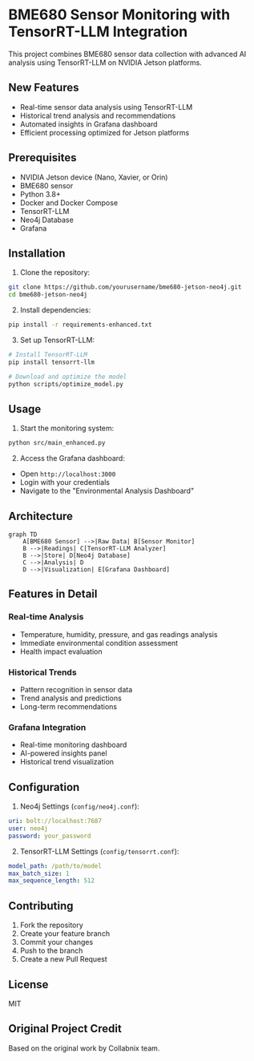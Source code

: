# BME680 Sensor Monitoring with TensorRT-LLM Integration

This project combines BME680 sensor data collection with advanced AI analysis using TensorRT-LLM on NVIDIA Jetson platforms.

## New Features

- Real-time sensor data analysis using TensorRT-LLM
- Historical trend analysis and recommendations
- Automated insights in Grafana dashboard
- Efficient processing optimized for Jetson platforms

## Prerequisites

- NVIDIA Jetson device (Nano, Xavier, or Orin)
- BME680 sensor
- Python 3.8+
- Docker and Docker Compose
- TensorRT-LLM
- Neo4j Database
- Grafana

## Installation

1. Clone the repository:
```bash
git clone https://github.com/yourusername/bme680-jetson-neo4j.git
cd bme680-jetson-neo4j
```

2. Install dependencies:
```bash
pip install -r requirements-enhanced.txt
```

3. Set up TensorRT-LLM:
```bash
# Install TensorRT-LLM
pip install tensorrt-llm

# Download and optimize the model
python scripts/optimize_model.py
```

## Usage

1. Start the monitoring system:
```bash
python src/main_enhanced.py
```

2. Access the Grafana dashboard:
- Open `http://localhost:3000`
- Login with your credentials
- Navigate to the "Environmental Analysis Dashboard"

## Architecture

```mermaid
graph TD
    A[BME680 Sensor] -->|Raw Data| B[Sensor Monitor]
    B -->|Readings| C[TensorRT-LLM Analyzer]
    B -->|Store| D[Neo4j Database]
    C -->|Analysis| D
    D -->|Visualization| E[Grafana Dashboard]
```

## Features in Detail

### Real-time Analysis
- Temperature, humidity, pressure, and gas readings analysis
- Immediate environmental condition assessment
- Health impact evaluation

### Historical Trends
- Pattern recognition in sensor data
- Trend analysis and predictions
- Long-term recommendations

### Grafana Integration
- Real-time monitoring dashboard
- AI-powered insights panel
- Historical trend visualization

## Configuration

1. Neo4j Settings (`config/neo4j.conf`):
```yaml
uri: bolt://localhost:7687
user: neo4j
password: your_password
```

2. TensorRT-LLM Settings (`config/tensorrt.conf`):
```yaml
model_path: /path/to/model
max_batch_size: 1
max_sequence_length: 512
```

## Contributing

1. Fork the repository
2. Create your feature branch
3. Commit your changes
4. Push to the branch
5. Create a new Pull Request

## License

MIT

## Original Project Credit

Based on the original work by Collabnix team.